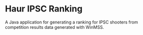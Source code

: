 # Haur IPSC Ranking
A Java application for generating a ranking for IPSC shooters from competition results data generated with WinMSS.
